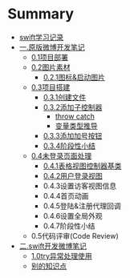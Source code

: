 # Summary

* [swift学习记录](README.md)
* [一.原版微博开发笔记](swift2.0/..md)
  * [0.1项目部署](swift2.0/0.1.md)
  * [0.2图片素材](swift2.0/0.2.md)
    * [0.2.1图标&启动图片](swift2.0/0.2/0.2.1and.md)
  * [0.3项目搭建](swift2.0/0.3.md)
    * [0.3.1创建文件](swift2.0/0.3/0.3.1.md)
    * [0.3.2添加子控制器](swift2.0/0.3/0.3.2.md)
      * [throw catch](swift2.0/0.3/0.3.2/throw-catch.md)
      * [变量类型推导](swift2.0/0.3/0.3.2/.md)
    * [0.3.3添加加号按钮](swift2.0/0.3/0.3.3.md)
    * [0.3.4阶段性小结](swift2.0/0.3/0.3.4.md)
  * [0.4未登录页面处理](swift2.0/0.4.md)
    * [0.4.1表格视图控制器基类](swift2.0/0.4/0.4.1.md)
    * [0.4.2用户登录视图](swift2.0/0.4/0.4.2.md)
    * 0.4.3设置访客视图信息
    * 0.4.4首页动画
    * 0.4.5登陆&注册代理回调
    * 0.4.6设置全局外观
    * 0.4.7阶段性小结
  * 0.5代码评审\(Code Review\)
* [二.swift开发微博笔记](swift2.0.md)
  * [1.0try异常处理使用](swift2.0/1.md)
  * [别的知识点](swift2.0/ww.md)

